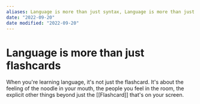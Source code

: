 ```yaml
---
aliases: Language is more than just syntax, Language is more than just concepts
date: "2022-09-20"
date modified: "2022-09-20"
---
```


# Language is more than just flashcards
When you're learning language, it's not just the flashcard. It's about the feeling of the noodle in your mouth, the people you feel in the room, the explicit other things beyond just the [[Flashcard]] that's on your screen.
